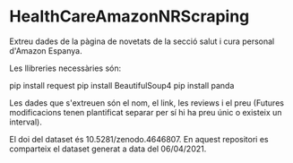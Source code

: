 # HealthCareAmazonNRScraping

Extreu dades de la pàgina de novetats de la secció salut i cura personal d'Amazon Espanya.

Les llibreries necessàries són:

pip install request
pip install BeautifulSoup4
pip install panda

Les dades que s'extreuen són el nom, el link, les reviews i el preu (Futures modificacions tenen plantificat separar per sí hi ha preu únic o existeix un interval). 

El doi del dataset és 10.5281/zenodo.4646807. En aquest repositori es comparteix el dataset generat a data del 06/04/2021.
